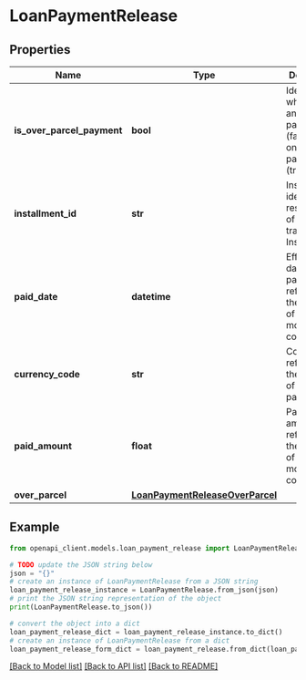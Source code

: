 # LoanPaymentRelease


## Properties

Name | Type | Description | Notes
------------ | ------------- | ------------- | -------------
**is_over_parcel_payment** | **bool** | Identifies whether it is an agreed payment (false) or a one-time payment (true) | [optional] 
**installment_id** | **str** | Installment identifier, responsibility of each transmitting Institution | [optional] 
**paid_date** | **datetime** | Effective date of payment referring to the contract of the credit modality consulted | [optional] 
**currency_code** | **str** | Code referencing the currency of the payment | [optional] 
**paid_amount** | **float** | Payment amount referring to the contract of the credit modality consulted | [optional] 
**over_parcel** | [**LoanPaymentReleaseOverParcel**](LoanPaymentReleaseOverParcel.md) |  | [optional] 

## Example

```python
from openapi_client.models.loan_payment_release import LoanPaymentRelease

# TODO update the JSON string below
json = "{}"
# create an instance of LoanPaymentRelease from a JSON string
loan_payment_release_instance = LoanPaymentRelease.from_json(json)
# print the JSON string representation of the object
print(LoanPaymentRelease.to_json())

# convert the object into a dict
loan_payment_release_dict = loan_payment_release_instance.to_dict()
# create an instance of LoanPaymentRelease from a dict
loan_payment_release_form_dict = loan_payment_release.from_dict(loan_payment_release_dict)
```
[[Back to Model list]](../README.md#documentation-for-models) [[Back to API list]](../README.md#documentation-for-api-endpoints) [[Back to README]](../README.md)


